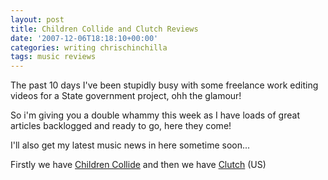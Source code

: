 ```yaml
---
layout: post
title: Children Collide and Clutch Reviews
date: '2007-12-06T18:18:10+00:00'
categories: writing chrischinchilla
tags: music reviews
---
```


The past 10 days I've been stupidly busy with some freelance work editing videos for a State government project, ohh the glamour!

So i'm giving you a double whammy this week as I have loads of great articles backlogged and ready to go, here they come!

I'll also get my latest music news in here sometime soon...

Firstly we have [Children Collide](https://www.indieoma.com/public_journal.php?d=432aca3a1e345e339f35a30c8f65edce) and then we have [Clutch](https://www.indieoma.com/public_journal.php?d=8d3bba7425e7c98c50f52ca1b52d3735) (US)
